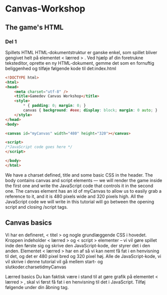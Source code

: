 # Canvas-Workshop
## The game's HTML
### Del 1
Spillets HTML
HTML-dokumentstruktur er ganske enkel, som spillet bliver gengivet helt på elementet < lærred > . Ved hjælp af din foretrukne teksteditor, oprette en ny HTML-dokument, gemme det som en fornuftig beliggenhed og tilføje følgende kode til det:index.html

```html
<!DOCTYPE html>
<html>
<head>
    <meta charset="utf-8" />
    <title>Gamedev Canvas Workshop</title>
    <style>
    	* { padding: 0; margin: 0; }
    	canvas { background: #eee; display: block; margin: 0 auto; }
    </style>
</head>
<body>

<canvas id="myCanvas" width="480" height="320"></canvas>

<script>
/*JavaScript code goes here */
</script>

</body>
</html>
```

We have a charset defined, title and some basic CSS in the header. The body contains canvas and script elements — we will render the game inside the first one and write the JavaScript code that controls it in the second one. The canvas element has an id of myCanvas to allow us to easily grab a reference to it, and it is 480 pixels wide and 320 pixels high. All the JavaScript code we will write in this tutorial will go between the opening script and closing /script tags.

## Canvas basics

Vi har en defineret, < titel > og nogle grundlæggende CSS i hovedet. Kroppen indeholder < lærred > og < script > elementer – vi vil gøre spillet inde den første sig og skrive den JavaScript-kode, der styrer det i den anden. Elementet < lærred > har en af så vi kan nemt få fat i en henvisning til det, og det er 480 pixel bred og 320 pixel høj. Alle de JavaScript-kode, vi vil skrive i denne tutorial vil gå mellem start- og slutkoder.charsetidmyCanvas<script></script>

Lærred basics
Du kan faktisk være i stand til at gøre grafik på elementet < lærred > , skal vi først få fat i en henvisning til det i JavaScript. Tilføj følgende under din åbning tag.<script>

```javascript
var canvas = document.getElementById("myCanvas");
var ctx = canvas.getContext("2d");
```

Her vi lagring af en henvisning til elementet < lærred > til variablen. Så vi skaber variablen for at gemme 2D rendering forbindelse — den faktiske værktøj, vi kan bruge til at male på lærred.canvasctx
Lad os se en eksempel stykke kode, der udskriver en rød firkant på lærredet. Tilføje dette under din tidligere linjer af JavaScript, så indlæse din i en gennemser hen til prøve sig ud.index.html

```javascript
ctx.beginPath();
ctx.rect(20, 40, 50, 50);
ctx.fillStyle = "#FF0000";
ctx.fill();
ctx.closePath();
```

Alle anvisninger er mellem metoderne beginPath() og closePath() . Vi definerer et rektangel ved hjælp af rect(): de første to værdier angiver koordinaterne for det øverste venstre hjørne af rektanglet på lærredet, mens de anden to angive bredden og højden af rektanglet. I vores tilfælde rektanglet er malet 20 pixels fra venstre side af skærmen og 40 pixels fra oversiden, og er 50 pixel bred og 50 pixel høj, hvilket gør det til et perfekt kvadrat. Egenskaben fillStyle gemmer en farve, der bruges af metoden fill() til at male pladsen i vores tilfælde, rød.
Vi er ikke begrænset til rektangler – her er et stykke kode til udskrift en grøn cirkel. Prøv at tilføje dette til bunden af din JavaScript besparelse og forfriskende:

```javascript
ctx.beginPath();
ctx.arc(240, 160, 20, 0, Math.PI*2, false);
ctx.fillStyle = "green";
ctx.fill();
ctx.closePath();
```

Som du kan se bruger vi metoderne beginPath() og closePath() igen. Mellem dem er den vigtigste del af koden ovenfor arc() metoden. Det tager seks parametre:
x og koordinater af arc's centery
ARC radius
Start vinkel og vinklet afslutning (hvad vinkel at starte og afslutte tegning cirkel, i radianer)
retning af tegning (for uret, standard, eller for mod uret.) Denne sidste parameter er valgfri.falsetrue
Egenskaben fillStyle ser anderledes ud end før. Dette er da bare med CSS, farve kan være angivet som en hexadecimal værdi, en farve nøgleord, funktionen, eller nogen af de andre metoder, tilgængelig farve.rgba()
I stedet for ved hjælp af fill() og fylde figurer med farver, kan vi bruge stroke() til at kun farve den ydre slagtilfælde. Prøv at tilføje denne kode til din JavaScript for:

```javascript
ctx.beginPath();
ctx.rect(160, 10, 100, 40);
ctx.strokeStyle = "rgba(0, 0, 255, 0.5)";
ctx.stroke();
ctx.closePath();
```

Ovenstående kode udskriver en blå-strøg tomt rektangel. Takket være alfakanalen i funktionen er den blå farve semi gennemsigtige.rgba()

Næste trin
Nu vi har defineret den grundlæggende HTML og lært lidt om lærred, kan fortsætte med at det andet kapitel og arbejde ud af at flytte bolden i vores spil.

### Del 2

Det er 2 skridt ud af 10 af Gamedev lærred tutorial. Du kan finde kildekoden, som det skal se efter endt denne lektion på Gamedev-lærred-workshop/lesson2.html.

Du kender allerede hvordan man tegner en bold fra arbejde gennem den foregående artikel, så nu, lad os gøre det gå. Teknisk, vi vil male bolden på skærmen, fjerne det og derefter male den igen i en lidt anden position hver ramme for at gøre indtryk bevægelighed — ligesom hvordan bevægelse arbejder med film.

### Definere en tegning løkke

For at holde konstant opdaterer lærredet tegning på hver ramme, vi har brug at definere en tegning funktioner, der vil køre igen og igen med et andet sæt af variable værdier hver gang for at ændre sprite holdninger, osv. Igen og igen ved hjælp af en JavaScript timing funktion som setInterval () eller requestAnimationFrame(), kan du køre en funktion.
Slette alle de JavaScript, du har i øjeblikket inde i din HTML-fil med undtagelse af de to første linjer, og Tilføj følgende under dem. Funktionen udføres inden for hver 10 miliseconds:draw()setInterval

```javascript

function draw() {
    // drawing code
}
setInterval(draw, 10);
```

Takket være den uendelige karakter af funktionen vil blive kaldt hver 10 millisekunder for evigt, eller indtil vi stoppe den. Nu, lad os trække bolden — skal du tilføje følgende i din funktion:setIntervaldraw()draw()

```javascript
ctx.beginPath();
ctx.arc(50, 50, 10, 0, Math.PI*2);
ctx.fillStyle = "#0095DD";
ctx.fill();
ctx.closePath();
```

### Få den til at bevæge sig

Du vil ikke mærke bolden bliver malet hele tiden i øjeblikket, da det ikke er i bevægelse. Lad os ændre. Først, i stedet for en hardcodede position på (50,50) vi vil definere et udgangspunkt på den nederste midterste del af lærredet i variabler hedder og derefter bruge dem til at definere positionen cirklen er tegnet på.xy
Først, sammenlægge den næste to linier over din funktion, at definere og:draw()xy

```javascript
var x = canvas.width/2;
var y = canvas.height-30;
```

Næste opdatere funktionen til brug af x og y variabler i metoden arc() , som vist i den følgende markerede linje:draw()

```javascript
function draw() {
    ctx.beginPath();
    ctx.arc(x, y, 10, 0, Math.PI*2);
    ctx.fillStyle = "#0095DD";
    ctx.fill();
    ctx.closePath();
}
```

Nu kommer den vigtige del: vi ønsker at tilføje en lille værdi og efter hver frame er udarbejdet for at gøre det ud til, at bolden er i bevægelse. Lad os definere disse små værdier som og og sat deres værdier til 2 og -2 henholdsvis. Tilføj følgende under din x og y variable definitioner:xydxdy

```javascript
var dx = 2;
var dy = -2;
```

Den sidste ting at gøre er at opdatere og med vores og variable på hver ramme, så bolden vil være malet i den nye stilling på hver opdatering. Tilføj følgende to nye linjer angivet nedenfor for at din funktion:xydxdydraw()

```javascript
function draw() {
    ctx.beginPath();
    ctx.arc(x, y, 10, 0, Math.PI*2);
    ctx.fillStyle = "#0095DD";
    ctx.fill();
    ctx.closePath();
    x += dx;
    y += dy;
}
```

Gem din kode igen og prøve det i din browser. Det virker ok, selv om det synes at bolden forlader en trail bag det:

### Clearing lærred før hver ramme

Bolden er efterlader et spor, fordi vi maler en ny cirkel på hver ramme uden at fjerne den tidligere en. Må ikke bekymre dig, fordi der er en metode til at rydde lærred indhold: clearRect(). Denne metode tager fire parametre: x og y koordinater for den øverste venstre hjørne af et rektangel, og x og y koordinater i nederste højre hjørne af et rektangel. Hele området er omfattet af dette rektangel ryddes af indhold tidligere malet der.
Tilføj følgende fremhævet nye linje til funktionen:draw()

```javascript
function draw() {
    ctx.clearRect(0, 0, canvas.width, canvas.height);
    ctx.beginPath();
    ctx.arc(x, y, 10, 0, Math.PI*2);
    ctx.fillStyle = "#0095DD";
    ctx.fill();
    ctx.closePath();
    x += dx;
    y += dy;
}
```

Gem din kode og prøv igen, og denne gang du vil se bolden bevæge sig uden et spor. Hver 10 millisekunder lærredet er ryddet, den blå cirkel (vores bold) vil blive trukket på en given position og den og værdier vil blive opdateret til den næste ramme.xy

### Ryd op i vores kode

Vi vil være tilføjer mere og mere kommandoer til at fungere i næste par artikler, så det er godt at holde det så simpelt og ren som muligt. Lad os starte ved at flytte bolden tegning kode til en særskilt funktion.draw()
Erstatte funktionen eksisterende draw() med de følgende to funktioner:

```javascript
function drawBall() {
    ctx.beginPath();
    ctx.arc(x, y, 10, 0, Math.PI*2);
    ctx.fillStyle = "#0095DD";
    ctx.fill();
    ctx.closePath();
}

function draw() {
    ctx.clearRect(0, 0, canvas.width, canvas.height);
    drawBall();
    x += dx;
    y += dy;
}
```
Øvelse: Prøv at ændre hastigheden på den bevægelige bold, eller den retning, den bevæger sig i.

Næste trin
Vi har trukket vores bold og fået det bevæger sig, men det holder forsvinde ud over kanten af lærredet. I det tredje kapitel vil vi undersøge, hvordan at gøre det hoppe fra væggene.

### Del 3

Simpel sammenstød afsløring
At opdage de sammenstød, vi vil kontrollere, om bolden rører (kolliderede med) muren, og hvis så, vi vil ændre retningen af dens bevægelse i overensstemmelse hermed.
For at gøre beregningerne lettere Lad os definere en variabel kaldet, der vil holde radius af den tegnede cirkel og bruges til beregninger. Tilføj dette til din kode, et sted under de eksisterende variable erklæringer:ballRadius

```javascript
ctx.arc(x, y, ballRadius, 0, Math.PI*2);
```

### Hoppe fra top og bund

Der er fire vægge til at hoppe bolden ned — Lad os fokusere på den øverste ene først. Vi skal tjekke på hver frame, uanset om bolden rører den øverste kant af lærredet – hvis ja, vi vil vende bevægelsen bold, så vil det begynde at bevæge sig i den modsatte retning og holde sig inden for de synlige grænser. At huske at koordinatsystemet begynder fra øverst til venstre, kan vi komme med noget som dette:

```javascript
if(y + dy < 0) {
    dy = -dy;
}
```

Hvis bolden position er lavere end nul, ændre retningen af bevægelse på aksen ved at angive det lig med sig selv, tilbageføres. Hvis bolden bevæger sig opad med en hastighed på 2 pixels pr. ramme, vil nu det være omflytning "op" med en hastighed på-2 pixels, hvilket faktisk svarer til bevæger sig ved en hastighed på 2 pixels pr frame.yy
Ovenstående kode vil beskæftige sig med bolden hoppe fra den øverste kant, så nu lad os tænke over den nederste kant:

```javascript
if(y + dy > canvas.height) {
    dy = -dy;
}
```

Hvis boldens position er større end højden af lærredet (Husk at vi tæller værdier fra øverst til venstre, så den øverste kant starter ved 0 og den nederste kant er på 480 pixels, lærred højde), derefter hoppe det ud den nederste kant ved at vende den akse bevægelse en s før.yyy
Vi kunne sammenlægge de to udsagn i sig at spare på kode verbosity:

```javascript
if(y + dy > canvas.height || y + dy < 0) {
    dy = -dy;
}
```

Hvis en af de to erklæringer, vende bevægelsen af bolden.true

### Hoppe fra venstre og højre

Vi har den øverste og nederste kant er dækket, så lad os tænke på venstre og højre ones. Det er faktisk meget lig alt du skal gøre, er at gentage sætninger for i stedet for:xy

```javascript
if(x + dx > canvas.width || x + dx < 0) {
    dx = -dx;
}

if(y + dy > canvas.height || y + dy < 0) {
    dy = -dy;
}
```

På dette tidspunkt bør du indsætte kodeblokken ovenfor i funktionen draw(), lige før den afsluttende klammeparentes.

### Bolden holder forsvinde ind i væggen!

Teste din kode på dette punkt, og du vil blive imponeret – nu har vi en bold, der prellede alle fire kanter på lærred! Vi har et andet problem dog — når bolden rammer hver væg, det synker ind i det lidt før du ændrer retning:

Dette er fordi vi beregner kollision punkt i væggen og midten af bolden, mens vi skal gøre det for sin omkreds. Bolden skal hoppe lige efter if rører væggen, ikke når det er allerede halvvejs i væggen, så lad os justere vores erklæringer en smule at medtage der. Opdatere den sidste kode, du har tilføjet til dette:

```javascript
if(x + dx > canvas.width-ballRadius || x + dx < ballRadius) {
    dx = -dx;
}
if(y + dy > canvas.height-ballRadius || y + dy < ballRadius) {
    dy = -dy;
}
```

Når afstanden mellem midten af bolden og kanten af væggen er nøjagtig den samme som radiussen af bolden, vil det ændre den bevægelsesretning. Fratrække radius fra én kant bredde og tilføje det på den anden giver os indtryk af den korrekte kollisions-bolden hopper fra væggene som den bør gøre.

Næste trin
Vi har nu fået til den fase, hvor vores bold både flytte og opholder sig på brættet. I det fjerde kapitel vil vi kigge på at gennemføre en kontrollerbar pagaj — Se pagaj og tastatur kontrol.

### Del 4

Bolden er hoppende off vægge frit, og du kan se det på ubestemt tid, men i øjeblikket er der ingen interaktivitet. Det er ikke et spil, hvis du ikke kan styre det! Så lad os tilføje nogle brugerinteraktion: en kontrollerbar pagaj.

### Definere en pagaj for at ramme bolden

Så, vi har brug for en pagaj at ramme bolden — Lad os definere et par variabler for at. Tilføj følgende variabler nær toppen af din kode, ved siden af dine andre variabler:

```javascript
var paddleHeight = 10;
var paddleWidth = 75;
var paddleX = (canvas.width-paddleWidth)/2;
```

Her definerer vi højden og bredden af pagajen og sit udgangspunkt på aksen, til brug i beregninger yderligere på ned koden. Lad os oprette en funktion, der vil trække padle på skærmen. Tilføj følgende lige under din funktion:xdrawBall()

```javascript
function drawPaddle() {
    ctx.beginPath();
    ctx.rect(paddleX, canvas.height-paddleHeight, paddleWidth, paddleHeight);
    ctx.fillStyle = "#0095DD";
    ctx.fill();
    ctx.closePath();
}
```

### Tillader brugeren at styre pagajen

Vi kan trække pagajen, uanset hvor vi ønsker, men det bør reagere på brugerens handlinger — det er tid til at gennemføre nogle tastatur kontrol. Vi får brug for:
To variabler til at gemme oplysninger på om venstre eller højre Ctrl-knappen er trykket.
To begivenhed lyttere til og events – vi ønsker at køre nogle kode for at håndtere padle bevægelse, når der trykkes på knapperne.keydownkeyup
To funktioner håndtering af og begivenheder den kode, der køres, når der trykkes på knapperne.keydownkeyup
Evnen til at flytte padle, venstre og højre
Pressede knapper kan defineres og initialiseres med boolean variabler, som så. Tilføje disse linjer et sted i nærheden af resten af dine variabler:

```javascript
var rightPressed = false;
var leftPressed = false;
```

Standardværdien for begge er fordi i begyndelsen betjeningsknapperne ikke er presset. Hvis du vil lytte til tastetryk, vil vi oprette to begivenhed lyttere. Tilføj følgende linjer lige over linjen nederst i din JavaScript:falsesetInterval()

```javascript
document.addEventListener("keydown", keyDownHandler, false);
document.addEventListener("keyup", keyUpHandler, false);
```

Når hændelsen er fyret på en af tasterne på tastaturet (når de presses), udføres funktionen. Det samme mønster gælder for den anden lytter: begivenheder vil brand funktionen (når tasterne holder op med at være trykket). Tilføje disse til din kode nu, under linjerne:keydownkeyDownHandler()keyupkeyUpHandler()addEventListener()

```javascript
function keyDownHandler(e) {
    if(e.keyCode == 39) {
        rightPressed = true;
    }
    else if(e.keyCode == 37) {
        leftPressed = true;
    }
}

function keyUpHandler(e) {
    if(e.keyCode == 39) {
        rightPressed = false;
    }
    else if(e.keyCode == 37) {
        leftPressed = false;
    }
}
```

Når vi trykker på en tast nede, gemmes oplysningerne i en variabel. Den relevante variabel i hvert enkelt tilfælde er indstillet til. Når nøglen er frigivet, er variablen sat tilbage.truefalse
Begge funktioner tage en begivenhed som en parameter, repræsenteret af variablen. Fra at du kan få nyttige oplysninger: lastrum oplysninger om den nøgle, der blev trykket på. For eksempel nøglen kode 37 er den venstre markørknap og 39 er højre-cursoren. Hvis venstre markøren er trykket, derefter variablen er indstillet til, og når det er frigivet variablen er angivet til. Det samme mønster følger med højre-cursoren og variablen.ekeyCodeleftPressedtrueleftPressedfalserightPressed

### Padle bevægelse logik

Vi har nu variabler til at gemme info om tasteanslag, begivenhed lyttere og relevante funktioner sat op. Nu får vi ind på selve koden til at bruge alle den og flytte padle på skærmen. Inde i funktionen, vil vi kontrollere, hvis venstre eller højre cursor-tasterne er presset når hvert billede gengives. Vores kode kunne ligne dette:draw()

```javascript
if(rightPressed) {
    paddleX += 7;
}
else if(leftPressed) {
    paddleX -= 7;
}
```

Hvis venstre markøren er trykket, padle vil flytte 7 pixels til venstre, og hvis trykkes på højre-cursoren pagajen vil flytte 7 pixel til højre. Dette i øjeblikket virker ok, men padle forsvinder ud over kanten af lærredet hvis vi nede enten alt for længe. Vi kunne forbedre, og flytte padle kun inden for grænserne af lærredet ved at ændre koden som følger:

```javascript
if(rightPressed && paddleX < canvas.width-paddleWidth) {
    paddleX += 7;
}
else if(leftPressed && paddleX > 0) {
    paddleX -= 7;
}
```

Den holdning, vi bruger vil flytte mellem den venstre side af lærredet og på højre side, som vil arbejde præcis som vi ønsker det.paddleX0canvas.width-paddleWidth

Tilføje kodeblokken ovenfor i funktionen nederst lige over den afsluttende klammeparentes.draw()

Den eneste ting tilbage at gøre er nu kalde funktionen fra i funktionen faktisk udskrive det på skærmen. Tilføj følgende linje i din funktion, lige under den linje, der kalder:drawPaddle()draw()draw()drawBall()

```javascript
drawPaddle();
```

Næste trin
Nu har vi noget, der ligner et spil; de eneste problemer er nu, at du bare kan fortsætte med at ramme bolden med pagajen for evigt. Dette vil alle ændre i det femte kapitel, Game over, når vi begynder at tilføje i et slutspil state for vores spil.

### Del 5

### Gennemføre game over

Lad os forsøge at gennemføre spillet i vores spil. Her er stykket kode fra den tredje lektion, hvor vi lavede bolden hoppe fra væggene:

```javascript
if(x + dx > canvas.width-ballRadius || x + dx < ballRadius) {
    dx = -dx;
}

if(y + dy > canvas.height-ballRadius || y + dy < ballRadius) {
    dy = -dy;
}
```

I stedet for at lade bolden til at hoppe fra alle fire vægge, lad os tillader kun tre nu – højre, top og venstre. At ramme bunden muren vil afslutte spillet. Vi vil redigere den anden hvis blok så det er en hvis anden blok, der vil udløse vores "game over" tilstand på kuglen kolliderede med den nederste kant af lærredet. For nu vil vi holde det simpelt, viser en advarselsmeddelelse og genstarte spillet ved genindlæsning af siden. Erstatte den anden hvis-sætning med følgende:

```javascript
if(y + dy < ballRadius) {
    dy = -dy;
} else if(y + dy > canvas.height-ballRadius) {
    alert("GAME OVER");
    document.location.reload();
}
```

### At lade pagajen ramme bolden

Den sidste ting at gøre i denne lektion er at skabe en slags kollisions mellem bolden og pagaj, så det kan hoppe ud det og komme tilbage i afspilningsområdet. Den nemmeste ting at gøre er at kontrollere, om midten af bolden er mellem venstre og højre kanter af pagajen. Opdatere den sidste bid af kode du ændret igen, til følgende:

```javascript
if(y + dy < ballRadius) {
    dy = -dy;
} else if(y + dy > canvas.height-ballRadius) {
    if(x > paddleX && x < paddleX + paddleWidth) {
        dy = -dy;
    }
    else {
        alert("GAME OVER");
        document.location.reload();
    }
}
```

Hvis bolden rammer den nederste kant af lærredet nødt vi til at tjekke om den rammer pagajen. Hvis ja, så springer det ud ligesom du ville forvente; Hvis ikke så er spillet slut som før.

Næste trin
Vi laver ganske godt hidtil og vores spil er begyndt at føle en masse mere værd at spille nu du kan tabe! Men det stadig mangler noget. Lad os gå videre til den sjette kapitel — bygge feltet mursten — og skabe nogle mursten for bolden at ødelægge.

### Del 6

### Opsætning af mursten variabler

Det overordnede formål med denne lektion er at gøre et par linjer kode for mursten, ved hjælp af en indlejret løkke, der virker gennem en todimensional matrix. Første men vi har brug at oprette nogle variabler til at definere oplysninger om mursten som deres bredde og højde, rækker og kolonner, osv. Føj følgende linjer til din kode under de variabler, som du har tidligere anmeldt i dit program.

```javascript
var brickRowCount = 3;
var brickColumnCount = 5;
var brickWidth = 75;
var brickHeight = 20;
var brickPadding = 10;
var brickOffsetTop = 30;
var brickOffsetLeft = 30;
```

Her har vi defineret antallet af rækker og kolonner af mursten, deres bredde og højde, polstring mellem mursten så de ikke vil røre hinanden og en top og venstre forskydning, så de ikke vil starte trækkes lige fra kanten af lærredet.

Vi vil holde alle vores mursten i en todimensional matrix. Den vil indeholde kolonnerne mursten (c), som igen vil indeholde de mursten rækker (r), som igen hver indeholder et objekt, der indeholder den og holdning til at male hver mursten på skærmen. Tilføj følgende lige under dine variabler:xy

```javascript
var bricks = [];
for(c=0; c<brickColumnCount; c++) {
    bricks[c] = [];
    for(r=0; r<brickRowCount; r++) {
        bricks[c][r] = { x: 0, y: 0 };
    }
}
```

Ovenstående kode vil sløjfe igennem de rækker og kolonner og oprette nye mursten. Bemærk at mursten objekter bruges også til sammenstød afsløring formål senere.

### Mursten tegning logik

Lad os nu oprette en funktion til at sløjfe igennem alle murstenene i matrixen og tegne dem på skærmen. Vores kode kunne ligne dette:

```javascript
function drawBricks() {
    for(c=0; c<brickColumnCount; c++) {
        for(r=0; r<brickRowCount; r++) {
            bricks[c][r].x = 0;
            bricks[c][r].y = 0;
            ctx.beginPath();
            ctx.rect(0, 0, brickWidth, brickHeight);
            ctx.fillStyle = "#0095DD";
            ctx.fill();
            ctx.closePath();
        }
    }
}
```

Igen, vi looping gennem rækkerne og kolonnerne for at indstille den og placeringen af hver mursten, og vi også male en mursten på lærredet – størrelse x — med hver løkke iteration. Problemet er at vi maler dem alle på ét sted på koordinater. Hvad vi behøver at gøre er omfatter nogle beregninger, der vil træne på og placeringen af hver mursten for hver sløjfe iteration:xybrickWidthbrickHeight(0,0)xy

```javascript
var brickX = (c*(brickWidth+brickPadding))+brickOffsetLeft;
var brickY = (r*(brickHeight+brickPadding))+brickOffsetTop;
```

Hver stilling er arbejdede som + multipliceret med kolonnenummeret, plus den; logik for den mekaniker er identiske, bortset fra at det bruger værdierne for rækkenummer,,, og. Nu hver enkelt mursten kan placeres i det korrekte sted række og kolonne, med polstring mellem hver mursten, trukket på en forskydning fra venstre og øverste lærred kanter.brickXbrickWidthbrickPaddingcbrickOffsetLeftrbrickHeightbrickOffsetTop

Den endelige version af funktionen efter tildeling af og værdier som koordinater i stedet for hver gang, vil ligne indeværende — Tilføj dette til din kode under funktionen:drawBricks()brickXbrickY(0,0)drawPaddle()

```javascript
function drawBricks() {
    for(c=0; c<brickColumnCount; c++) {
        for(r=0; r<brickRowCount; r++) {
            var brickX = (c*(brickWidth+brickPadding))+brickOffsetLeft;
            var brickY = (r*(brickHeight+brickPadding))+brickOffsetTop;
            bricks[c][r].x = brickX;
            bricks[c][r].y = brickY;
            ctx.beginPath();
            ctx.rect(brickX, brickY, brickWidth, brickHeight);
            ctx.fillStyle = "#0095DD";
            ctx.fill();
            ctx.closePath();
        }
    }
}
```

### Faktisk tegning mursten

Den sidste ting at gøre i denne lektion er at tilføje et opkald til et sted i funktionen, helst i begyndelsen, mellem clearing af lærredet og tegning bolden. Tilføj følgende lige over opkaldet:drawBricks()draw()drawBall()

```javascript
drawBricks();
```

Næste trin
Så nu har vi mursten! Men bolden er ikke interagere med dem på alle – vil vi ændre, som vi fortsat den syvende kapitel: sammenstød afsløring.

### Del 7

Vi har de mursten, der vises på skærmen allerede, men spillet er stadig ikke at interessant da kuglen går igennem dem. Vi skal tænke om at tilføje sammenstød afsløring, så det kan hoppe ud murstenene og bryde dem.
Det er vores beslutning om hvordan man gennemfører dette, selvfølgelig, men det kan være svært at beregne om bolden rører rektanglet eller ikke fordi der er ingen hjælpefunktioner i lærred for dette. Af hensyn til denne tutorial vil vi gøre det lettest muligt. Vi vil kontrollere hvis midten af bolden kolliderede med nogen af de givne mursten. Dette vil ikke give et perfekt resultat hver gang, og der er meget mere avancerede måder at gøre sammenstød afsløring, men dette vil fungere fint til at lære dig de grundlæggende begreber.

### Et sammenstød afsløring funktion

For at sparke det ønsker alle off vi at skabe en kollision bevægelsesdetektering funktion, der vil sløjfe igennem alle murstenene og sammenligne hver enkelt mursten position med boldens koordinater, som hvert billede tegnes. For bedre læsbarhed af koden vil vi definere variabel til at gemme objektet mursten i hver løkke af sammenstød afsløring:b

```javascript
function collisionDetection() {
    for(c=0; c<brickColumnCount; c++) {
        for(r=0; r<brickRowCount; r++) {
            var b = bricks[c][r];
            // calculations
        }
    }
}
```

Hvis kuglen ligger inde koordinaterne for en af vores mursten, vil vi ændre retningen af bolden. For midten af bolden til at være inde i mursten, skal alle fire af følgende udsagn være sandt:
X-position af bolden er større end x-position af mursten.
X-position af bolden er mindre end x-position af mursten plus dens bredde.
Y placeringen af bolden er større end y position af mursten.
Y placeringen af bolden er mindre end y position mursten plus dens højde.
Lad os skrive det i kode:

```javascript
function collisionDetection() {
    for(c=0; c<brickColumnCount; c++) {
        for(r=0; r<brickRowCount; r++) {
            var b = bricks[c][r];
            if(x > b.x && x < b.x+brickWidth && y > b.y && y < b.y+brickHeight) {
                dy = -dy;
            }
        }
    }
}
```

### Få mursten til at forsvinde, når de rammes

Ovenstående kode vil arbejde som ønsket og bolden skifter sin retning. Problemet er, at mursten bor hvor de er. Vi er nødt til at regne ud en måde at slippe af dem, vi allerede har ramt med bolden. Vi kan gøre ved at tilføje en ekstra parameter til at angive, om vi ønsker at male hver mursten på skærmen eller ej. I del af den kode, hvor vi initialisere mursten, lad os tilføje en ejendom til hver mursten objekt. Opdatere den følgende del af koden, som angivet af den fremhævede linje:status

```javascript
var bricks = [];
for(c=0; c<brickColumnCount; c++) {
    bricks[c] = [];
    for(r=0; r<brickRowCount; r++) {
        bricks[c][r] = { x: 0, y: 0, status: 1 };
    }
}
```

Næste vi vil kontrollere værdien af hver mursten ejendom i funktionen før tegning det — hvis er, så tegner det, men hvis det er, så det blev ramt af bolden og vi ikke længere vil have det på skærmen. Opdater din funktion som følger:statusdrawBricks()status10drawBricks()

```javascript
function drawBricks() {
    for(c=0; c<brickColumnCount; c++) {
        for(r=0; r<brickRowCount; r++) {
            if(bricks[c][r].status == 1) {
                var brickX = (c*(brickWidth+brickPadding))+brickOffsetLeft;
                var brickY = (r*(brickHeight+brickPadding))+brickOffsetTop;
                bricks[c][r].x = brickX;
                bricks[c][r].y = brickY;
                ctx.beginPath();
                ctx.rect(brickX, brickY, brickWidth, brickHeight);
                ctx.fillStyle = "#0095DD";
                ctx.fill();
                ctx.closePath();
            }
        }
    }
}
```

### Sporing og opdatere status i sammenstød afsløring funktion

Nu skal vi inddrage egenskaben mursten i funktionen: hvis mursten er aktive (dens status er) vil vi kontrollere, om kollisionen sker; Hvis en kollision opstÃ ¥ vi vil angive status for den givne mursten til, så det ikke vil være malet på skærmen. Opdater din funktion som angivet nedenfor:statuscollisionDetection()10collisionDetection()

```javascript
function collisionDetection() {
    for(c=0; c<brickColumnCount; c++) {
        for(r=0; r<brickRowCount; r++) {
            var b = bricks[c][r];
            if(b.status == 1) {
                if(x > b.x && x < b.x+brickWidth && y > b.y && y < b.y+brickHeight) {
                    dy = -dy;
                    b.status = 0;
                }
            }
        }
    }
}
```

### Aktivering af vores sammenstød afsløring

Den sidste ting at gøre er at tilføje et kald til funktionen til vores vigtigste funktion. Tilføj følgende linje til funktionen, lige under opkaldet:collisionDetection()draw()draw()drawPaddle()

```javascript
collisionDetection();
```

Næste trin
Vi helt sikkert får der nu; Lad os gå videre! I det ottende kapitel vil vi se på hvordan man kan spore scoren og vinde.

### Del 8

### Tælle score

Hvis du kan se din score hele spillet, kan til sidst du imponere dine venner. Du har brug for en variabel til at optage scoren. Tilføj følgende i din JavaScript, efter resten af dine variabler:

```javascript
var score = 0;
```

Du skal også en funktion til at oprette og opdatere visningen score. Tilføj følgende efter funktion:drawScore()collisionDetection()

```javascript
function drawScore() {
    ctx.font = "16px Arial";
    ctx.fillStyle = "#0095DD";
    ctx.fillText("Score: "+score, 8, 20);
}
```

Tegning tekst på et lærred er lig tegne en figur. Den skrifttype definition ser ud præcis som i CSS – du kan angive den størrelse og skrifttype type i metoden skrifttype() . Brug derefter fillStyle() til at angive farven på den skrifttype og fillText() til at angive den faktiske tekst, som vil blive placeret på lærredet, og hvor det skal placeres. Den første parameter er selve teksten — den kode ovenfor viser det aktuelle antal point – og de sidste to parametre er koordinaterne hvor teksten vil blive placeret på lærredet.
For at tildele en score hver gang en mursten er ramt, skal du tilføje en linje til funktion at forøge værdien af variablen score hver gang en kollision er opdaget. Tilføj den følgende markerede linje til din kode:collisionDetection()

```javascript
function collisionDetection() {
    for(c=0; c<brickColumnCount; c++) {
        for(r=0; r<brickRowCount; r++) {
            var b = bricks[c][r];
            if(b.status == 1) {
                if(x > b.x && x < b.x+brickWidth && y > b.y && y < b.y+brickHeight) {
                    dy = -dy;
                    b.status = 0;
                    score++;
                }
            }
        }
    }
}
```

Kald af funktionen holder score ajour med hver ny ramme — Tilføj følgende linje inde, lige under opkaldet:drawScore()draw()draw()drawPaddle()

```javascript
drawScore();
```

### Vise en vindende besked, når alle mursten er blevet ødelagt.

Indsamle punkterne, der fungerer godt, men du vil ikke være tilføjer dem for evigt – hvad med når alle brikkerne er blevet ødelagt? Det er det vigtigste formål med spillet, så du skal vise en vindende besked, hvis alle tilgængelige punkter er blevet indsamlet. Tilføj den følgende markerede afsnit i din funktion:collisionDetection()

```javascript
function collisionDetection() {
    for(c=0; c<brickColumnCount; c++) {
        for(r=0; r<brickRowCount; r++) {
            var b = bricks[c][r];
            if(b.status == 1) {
                if(x > b.x && x < b.x+brickWidth && y > b.y && y < b.y+brickHeight) {
                    dy = -dy;
                    b.status = 0;
                    score++;
                    if(score == brickRowCount*brickColumnCount) {
                        alert("YOU WIN, CONGRATULATIONS!");
                        document.location.reload();
                    }
                }
            }
        }
    }
}
```

Takket være dette, kan dine brugere faktisk vinder spillet, når de ødelægge alle murstenene, der er ret vigtigt, når det kommer til spil. Funktionen genindlæser siden og starter spillet igen, når der klikkes på knappen alarm.document.location.reload()

Næste trin
Spillet ser temmelig godt på dette punkt. I næste lektion vil du udvide spillets appel ved at tilføje mus kontrol.

### Del 9

### Lytte til musen bevægelse

Lytte til musen er endnu nemmere end at lytte til tastetryk: alt hvad vi behøver er lytteren til begivenheden. Tilføj følgende linje i nærheden af en anden begivenhed lyttere, lige under den:mousemovekeyup event

```javascript
document.addEventListener("mousemove", mouseMoveHandler, false);
```

### Forankring padle bevægelse til musen bevægelse

Vi kan opdatere pagaj holdning baseret på markøren koordinater-funktionen følgende handleren vil gøre netop dette. Tilføj følgende funktion til din kode, under den foregående linje du tilføjede:

```javascript
function mouseMoveHandler(e) {
    var relativeX = e.clientX - canvas.offsetLeft;
    if(relativeX > 0 && relativeX < canvas.width) {
        paddleX = relativeX - paddleWidth/2;
    }
}
```

I denne funktion vi først udarbejde en værdi, som er lig med vandrette mus holdning i viewport () minus afstanden mellem venstre kant af lærredet og venstre kant af viewport () — effektivt det er lig med afstanden mellem lærred venstre kant en d musemarkøren. Hvis relative X pointer holdning er større end nul og mindre end lærred bredden, markøren er inden for lærredsgrænserne, og positionen (forankret på den venstre kant af pagajen) er angivet til værdien minus halvdelen af bredden af pagajen , således at bevægelsen vil faktisk være i forhold til midten af pagajen.relativeXe.clientXcanvas.offsetLeftpaddleXrelativeX
Padle vil nu følge placeringen af musen, men da vi begrænse bevægelse til størrelsen af lærredet, det vil ikke forsvinde helt fra begge sider.

Næste trin
Nu har vi en komplet spil vi vil afslutte vores serier af lektioner med nogle flere små tweaks — prikken over op.

### Del 10

Der er altid plads til forbedringer i ethvert spil, vi skriver. For eksempel, kan vi tilbyde mere end ét liv til spilleren. De kunne gøre en fejl eller to og stadig være i stand til at afslutte spillet. Vi kunne også forbedre vores kode rendering.

### Giver spilleren nogle liv

Gennemføre liv er helt ligetil. Lad os først tilføje en variabel til at gemme antallet af liv i det samme sted, hvor vi erklærede vores andre variabler:

```javascript
var lives = 3;
```

Tegning tælleren liv ser næsten det samme som tegning score tæller – tilføje følgende funktion til din kode, under funktionen:drawScore()

```javascript
function drawLives() {
    ctx.font = "16px Arial";
    ctx.fillStyle = "#0095DD";
    ctx.fillText("Lives: "+lives, canvas.width-65, 20);
}
```

Stedet for at afslutte spillet straks, vil vi reducere antallet af liv, indtil de er ikke længere tilgængelig. Vi kan også nulstille bolden og pagaj positioner, når spilleren begynder med deres næste liv. Så, i funktionen erstatte den næste to linier:draw()

```javascript
alert("GAME OVER");
document.location.reload();
```

Med dette, kan vi tilføje lidt mere kompleks logik at det som angivet nedenfor:

```javascript
lives--;
if(!lives) {
    alert("GAME OVER");
    document.location.reload();
}
else {
    x = canvas.width/2;
    y = canvas.height-30;
    dx = 2;
    dy = -2;
    paddleX = (canvas.width-paddleWidth)/2;
}
```

Nu, når bolden rammer den nederste kant af skærmen, vi fratrækker et liv fra variablen. Hvis der er ingen liv tilbage, er spillet tabt; Hvis der er stadig nogle liv venstre, derefter placeringen af bolden og padle nulstilles, sammen med bevægelsen af bolden.lives

### Rendering liv display

Nu skal du tilføje et kald til funktionen og tilføje det under opkaldet.drawLives()draw()drawScore()

```javascript
drawLives();
```

Forbedre præstationen med requestAnimationFrame()
Nu lad os arbejde på noget, der ikke er forbundet med spillets mekanik, men måde, at det gengives. requestAnimationFrame hjælper browseren gøre spillet bedre end den faste framerate, vi i øjeblikket har implementeret ved hjælp af setInterval (). Erstatte den følgende linje:

```javascript
setInterval(draw, 10);

//med blot:

draw();
```

Derefter, på bunden af funktionen (lige før den afsluttende klammeparentes), tilføje i den følgende linje, som medfører, at funktionen til at kalde sig selv igen og igen:draw()draw()

```javascript
requestAnimationFrame(draw);
```

Funktionen er nu at få udført igen inden for en loop, men i stedet for den faste 10 millisekunder frame rate, vi giver kontrol over frameraten tilbage til browseren. Det vil synkronisere frameraten i overensstemmelse hermed og render figurer, når det behøves. Dette giver en mere effektiv, mere smidig animation løkke end den ældre metode.draw()requestAnimationFrame()setInterval()

## ================================

Compare your code:

```javascript
var canvas = document.getElementById("myCanvas");
var ctx = canvas.getContext("2d");
var ballRadius = 10;
// // to move
var x = canvas.width/2;
var y = canvas.height-30;
var dx = 2;
var dy = -2;
// Definere pagaj for at ramme bolden
var paddleHeight = 10;
var paddleWidth = 75;
var paddleX = (canvas.width-paddleWidth)/2;
var rightPressed = false;
var leftPressed = false;
// Opsætning af mursten variabler
var brickRowCount = 5;
var brickColumnCount = 3;
var brickWidth = 75;
var brickHeight = 20;
var brickPadding = 10;
var brickOffsetTop = 30;
var brickOffsetLeft = 30;
var score = 0;
var lives = 3;

var bricks = [];
for(c=0; c<brickColumnCount; c++) {
    bricks[c] = [];
    for(r=0; r<brickRowCount; r++) {
        bricks[c][r] = { x: 0, y: 0, status: 1 };
    }
}

document.addEventListener("keydown", keyDownHandler, false);
document.addEventListener("keyup", keyUpHandler, false);
document.addEventListener("mousemove", mouseMoveHandler, false);
// ====== keyDownHandler ==================
function keyDownHandler(e) {
    if(e.keyCode == 39) {
        rightPressed = true;
    }
    else if(e.keyCode == 37) {
        leftPressed = true;
    }
}
// ====== keyDownHandler ==================
function keyUpHandler(e) {
    if(e.keyCode == 39) {
        rightPressed = false;
    }
    else if(e.keyCode == 37) {
        leftPressed = false;
    }
}
// ====== mouseMoveHandler ==================
function mouseMoveHandler(e) {
    var relativeX = e.clientX - canvas.offsetLeft;
    if(relativeX > 0 && relativeX < canvas.width) {
        paddleX = relativeX - paddleWidth/2;
    }
}
// ====== collisionDetection ==============
function collisionDetection() {
    for(c=0; c<brickColumnCount; c++) {
        for(r=0; r<brickRowCount; r++) {
            var b = bricks[c][r];
            if(b.status == 1) {
                if(x > b.x && x < b.x+brickWidth && y > b.y && y < b.y+brickHeight) {
                    dy = -dy;
                    b.status = 0;
                    score++;
                    if(score == brickRowCount*brickColumnCount) {
                        alert("Tillykke Du Vandt!");
                        document.location.reload();
                    }
                }
            }
        }
    }
}
// ====== darwBall ========================
function drawBall() {
    ctx.beginPath();
    ctx.arc(x, y, ballRadius, 0, Math.PI*2);
    ctx.fillStyle = "#0095DD";
    ctx.fill();
    ctx.closePath();
}
// ====== darwPaddle ======================
function drawPaddle() {
    ctx.beginPath();
    ctx.rect(paddleX, canvas.height-paddleHeight, paddleWidth, paddleHeight);
    ctx.fillStyle = "#0095DD";
    ctx.fill();
    ctx.closePath();
}
// ====== drawBricks ==================
function drawBricks() {
    for(c=0; c<brickColumnCount; c++) {
        for(r=0; r<brickRowCount; r++) {
            if(bricks[c][r].status == 1) {
                var brickX = (r*(brickWidth+brickPadding))+brickOffsetLeft;
                var brickY = (c*(brickHeight+brickPadding))+brickOffsetTop;
                bricks[c][r].x = brickX;
                bricks[c][r].y = brickY;
                ctx.beginPath();
                ctx.rect(brickX, brickY, brickWidth, brickHeight);
                ctx.fillStyle = "#0095DD";
                ctx.fill();
                ctx.closePath();
            }
        }
    }
}
// ====== drawScore ================
function drawScore() {
    ctx.font = "16px Arial";
    ctx.fillStyle = "#0095DD";
    ctx.fillText("Score: "+score, 8, 20);
}
// ====== drawLives ================
function drawLives() {
    ctx.font = "16px Arial";
    ctx.fillStyle = "#0095DD";
    ctx.fillText("Lives: "+lives, canvas.width-65, 20);
}
// ====== draw ================
function draw() {
    ctx.clearRect(0, 0, canvas.width, canvas.height);
    drawBricks();
    drawBall();
    drawPaddle();
    drawScore();
    drawLives();
    collisionDetection();
    if(x + dx > canvas.width-ballRadius || x + dx < ballRadius) {
        dx = -dx;
    }
    if(y + dy < ballRadius) {
        dy = -dy;
    }
    else if(y + dy > canvas.height-ballRadius) {
        if(x > paddleX && x < paddleX + paddleWidth) {
            dy = -dy;
        }
        else {
            lives--;
            if(!lives) {
                alert("GAME OVER");
                document.location.reload();
            }
            else {
                x = canvas.width/2;
                y = canvas.height-30;
                dx = 3;
                dy = -3;
                paddleX = (canvas.width-paddleWidth)/2;
            }
        }
    }
    if(rightPressed && paddleX < canvas.width-paddleWidth) {
        paddleX += 7;
    }
    else if(leftPressed && paddleX > 0) {
        paddleX -= 7;
    }
    x += dx;
    y += dy;
    requestAnimationFrame(draw);
}

draw();
```

### Game over - for nu!

Du har afsluttet alle lektionerne - tillykke! Ved dette punkt, bør du nu vide grundlæggende i lærred manipulation og logikken bag simple 2D spil. Nu er det et godt tidspunkt at lære nogle rammer og fortsætte spillets udvikling. Du kan tjekke ud denne serie modstykke, 2D breakout spil ved hjælp af Phaser eller Cyber Orb bygget i Phaser tutorial. Du kan også se gennem spil sektion på MDN for inspiration og mere viden.

Du kan også gå tilbage til denne tutorial serie indeksside.

Have det sjovt med kodning!
